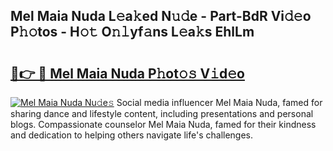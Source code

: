 ## Mel Maia Nuda L𝚎a𝚔ed N𝚞𝚍e - Part-BdR Vi𝚍𝚎o P𝚑𝚘tos - H𝚘𝚝 O𝚗𝚕yf𝚊ns L𝚎a𝚔s EhlLm

# <h2><a href="http://kf36cgc.oniu.top/?m=Mel+Maia+Nuda">🔗👉 🔴 Mel Maia Nuda P𝚑ot𝚘𝚜 V𝚒d𝚎o</a></h2>

[![Mel Maia Nuda Nu𝚍e𝚜](https://i.imgur.com/0qMVB7G.gif)](http://kf36cgc.oniu.top/?m=Mel+Maia+Nuda)
Social media influencer Mel Maia Nuda, famed for sharing dance and lifestyle content, including presentations and personal blogs. Compassionate counselor Mel Maia Nuda, famed for their kindness and dedication to helping others navigate life's challenges.  
